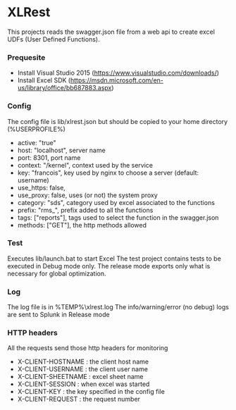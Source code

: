 # XLRest

This projects reads the swagger.json file from a web api to create excel UDFs (User Defined Functions).

### Prequesite

* Install Visual Studio 2015 (https://www.visualstudio.com/downloads/)
* Install Excel SDK (https://msdn.microsoft.com/en-us/library/office/bb687883.aspx)

### Config

The config file is lib/xlrest.json but should be copied to your home directory (%USERPROFILE%)

* active: "true"  
* host: "localhost", server name
* port: 8301, port name
* context: "/kernel", context used by the service
* key: "francois", key used by nginx to choose a server (default: username)
* use_https: false, 
* use_proxy: false, uses (or not) the system proxy
* category: "sds", category used by excel associated to the functions
* prefix: "rms_", prefix added to all the functions
* tags: ["reports"], tags used to select the function in the swagger.json
* methods: ["GET"], the http methods allowed

### Test

Executes lib/launch.bat to start Excel
The test project contains tests to be executed in Debug mode only.
The release mode exports only what is necessary for global optimization. 

### Log

The log file is in %TEMP%\xlrest.log
The info/warning/error (no debug) logs are sent to Splunk in Release mode

### HTTP headers

All the requests send those http headers for monitoring

* X-CLIENT-HOSTNAME : the client host name
* X-CLIENT-USERNAME : the client user name
* X-CLIENT-SHEETNAME : excel sheet name
* X-CLIENT-SESSION : when excel was started
* X-CLIENT-KEY : the key specified in the config file
* X-CLIENT-REQUEST : the request number